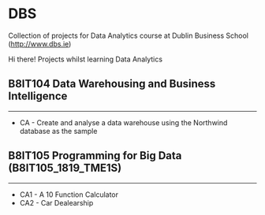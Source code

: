 # DBS
Collection of projects for Data Analytics course at Dublin Business School (http://www.dbs.ie)


Hi there!
Projects whilst learning Data Analytics

## B8IT104 Data Warehousing and Business Intelligence 
--------
* CA - Create and analyse a data warehouse using the Northwind database as the sample



## B8IT105 Programming for Big Data (B8IT105_1819_TME1S)
--------
* CA1 - A 10 Function Calculator
* CA2 - Car Dealearship
